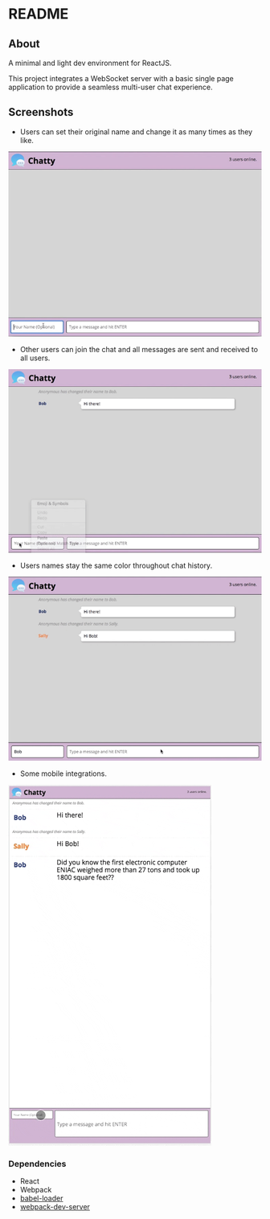 # README

## About

A minimal and light dev environment for ReactJS.

This project integrates a WebSocket server with a basic single page application to provide a seamless multi-user chat experience.


## Screenshots

* Users can set their original name and change it as many times as they like.

!["screenshot of new username notification"](https://github.com/peachykeen5/chattyapp/blob/master/docs/chatty-app1.gif)


* Other users can join the chat and all messages are sent and received to all users.

!["screenshot of second user joining chat"](https://github.com/peachykeen5/chattyapp/blob/master/docs/chatty-app2.gif)


* Users names stay the same color throughout chat history.

!["screenshot of conversation"](https://github.com/peachykeen5/chattyapp/blob/master/docs/chatty-app3.gif)


* Some mobile integrations.

!["screenshot of user experience on mobile"](https://github.com/peachykeen5/chattyapp/blob/master/docs/chatty-app4a.gif)


### Dependencies

* React
* Webpack
* [babel-loader](https://github.com/babel/babel-loader)
* [webpack-dev-server](https://github.com/webpack/webpack-dev-server)
